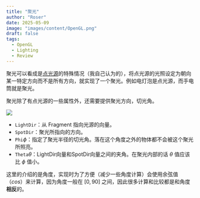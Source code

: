 ```yaml
---
title: "聚光"
author: "Roser"
date: 2025-05-09
image: "images/content/OpenGL.png"
draft: false
tags:
  - OpenGL
  - Lighting
  - Review
---
```

聚光可以看成是[点光源](../点光源)的特殊情况（我自己认为的），将点光源的光照设定为朝向某一特定方向而不是所有方向，就实现了一个聚光。例如电灯泡是点光源，而手电筒就是聚光。

聚光除了有点光源的一些属性外，还需要提供聚光方向，切光角。

![](images/聚光几何示意图.png)

- `LightDir`：从 Fragment 指向光源的向量。
- `SpotDir`：聚光所指向的方向。
- `Phi`$\phi$：指定了聚光半径的切光角。落在这个角度之外的物体都不会被这个聚光所照亮。
- `Theta`$\theta$：LightDir向量和SpotDir向量之间的夹角。在聚光内部的话 $\theta$ 值应该比 $\phi$ 值小。

这里的介绍的是角度，实现时为了方便（减少一些角度计算）会使用余弦值（$cos$）来计算，因为角度一般在 $[0, 90]$ 之间，因此很多计算和比较都是和角度**相反**的。